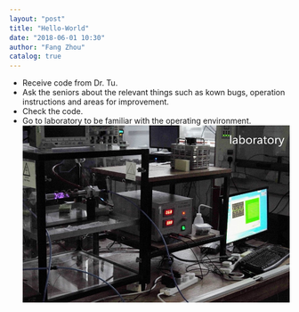 ```yaml
---
layout: "post"
title: "Hello-World"
date: "2018-06-01 10:30"
author: "Fang Zhou"
catalog: true
---
```

- Receive code from Dr. Tu.
- Ask the seniors about the relevant things such as kown bugs, operation instructions and areas for improvement.
- Check the code.
- Go to laboratory to be familiar with the operating environment.
![lab](/img/site/lab.jpg)

